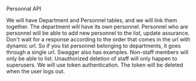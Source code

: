 Personnal API

We will have Department and Personnel tables, and we will link them together. The department will have its own personnel.
Personnel who are personnel will be able to add new personnel to the list, update assurance.
Don't wait for a response according to the order that comes in the url with dynamic url. So if you list personnel belonging to departments, it goes through a single url. Swagger also has examples.
Non-staff members will only be able to list.
Unauthorized deletion of staff will only happen to superusers.
We will use token authentication. The token will be deleted when the user logs out.
